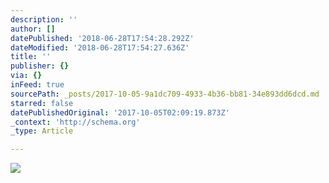 ```yaml
---
description: ''
author: []
datePublished: '2018-06-28T17:54:28.292Z'
dateModified: '2018-06-28T17:54:27.636Z'
title: ''
publisher: {}
via: {}
inFeed: true
sourcePath: _posts/2017-10-05-9a1dc709-4933-4b36-bb81-34e893dd6dcd.md
starred: false
datePublishedOriginal: '2017-10-05T02:09:19.873Z'
_context: 'http://schema.org'
_type: Article

---
```

![](https://the-grid-user-content.s3-us-west-2.amazonaws.com/83726aff-1404-489b-b14f-8bc51762f9a0.jpg)